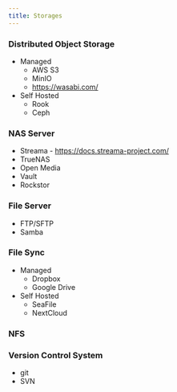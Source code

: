 ```yaml
---
title: Storages
---
```


### Distributed Object Storage
- Managed
  - AWS S3
  - MinIO
  - https://wasabi.com/
- Self Hosted
  - Rook
  - Ceph

### NAS Server

- Streama - https://docs.streama-project.com/
- TrueNAS
- Open Media
- Vault
- Rockstor

### File Server

- FTP/SFTP
- Samba

### File Sync

- Managed
  - Dropbox
  - Google Drive
- Self Hosted
  - SeaFile
  - NextCloud

### NFS

### Version Control System

- git
- SVN